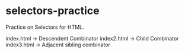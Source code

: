 # selectors-practice
Practice on Selectors for HTML.

index.html -> Descendent Combinator
index2.html -> Child Combinator
index3.html -> Adjacent sibling combinator
